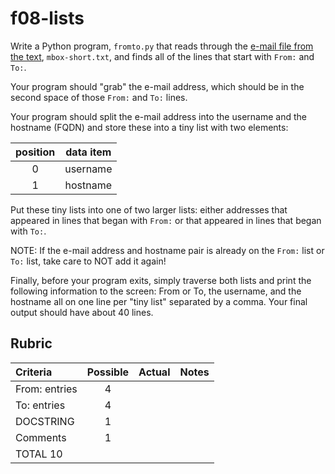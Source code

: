 # f08-lists

Write a Python program, `fromto.py` that reads through the [e-mail file from the text](http://www.py4e.com/code/mbox-short.txt), `mbox-short.txt`, and finds all of the lines that start with `From:` and `To:`.

Your program should "grab" the e-mail address, which should be in the second space of those `From:` and `To:` lines.

Your program should split the e-mail address into the username and the hostname (FQDN) and store these into a tiny list with two elements:

|position|data item|
|:------:|:-------:|
|   0    | username |
|   1    | hostname |

Put these tiny lists into  one of two larger lists: either addresses that appeared in lines that began with `From:` or that appeared in lines that began with `To:`.

NOTE:  If the e-mail address and hostname pair is already on the `From:` list or `To:` list, take care to NOT add it again!

Finally, before your program exits, simply traverse both lists and print the following information to the screen:  From or To, the username, and the hostname all on one line per "tiny list" separated by a comma.  Your final output should have about 40 lines.

## Rubric
|  Criteria               | Possible | Actual  | Notes |
|:------------------------|:--------:|:-------:|:------|
| From: entries           |     4    |         |    |
| To: entries             |     4    |         |    |
| DOCSTRING               |     1    |         |    |
| Comments                |     1    |         |    |
| TOTAL                        10    |         |    |

